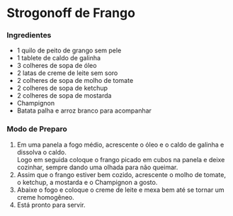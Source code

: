 # Strogonoff de Frango
### **Ingredientes**   
 - 1 quilo de peito de grango sem pele   
 - 1 tablete de caldo de galinha   
 - 3 colheres de sopa de óleo   
 - 2 latas de creme de leite sem soro   
 - 2 colheres de sopa de molho de tomate   
 - 2 colheres de sopa de ketchup   
 - 2 colheres de sopa de mostarda   
 - Champignon   
 - Batata palha e arroz branco para acompanhar   

### **Modo de Preparo**    
 1. Em uma panela a fogo médio, acrescente o óleo e o caldo de galinha e  dissolva o caldo.   
 Logo em seguida coloque o frango picado em cubos na panela e deixe cozinhar, sempre dando uma olhada para não queimar.   
 2. Assim que o frango estiver bem cozido, acrescente o molho de tomate, o ketchup, a mostarda e o Champignon a gosto.   
 3. Abaixe o fogo e coloque o creme de leite e mexa bem até se tornar um creme homogêneo.   
 4. Está pronto para servir.   